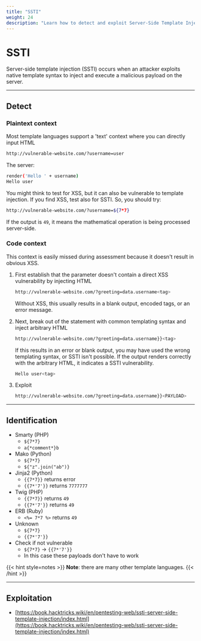 ```yaml
---
title: "SSTI"
weight: 24
description: "Learn how to detect and exploit Server-Side Template Injection (SSTI) vulnerabilities in various templating engines such as Jinja2, Twig, ERB, and Smarty. Includes payloads, testing techniques, and identification methods."
---
```


# SSTI

Server-side template injection (SSTI) occurs when an attacker exploits native template syntax to inject and execute a malicious payload on the server.

---

## Detect

### Plaintext context

Most template languages support a 'text' context where you can directly input HTML

```sh
http://vulnerable-website.com/?username=user
```

The server:

```sh
render('Hello ' + username)
Hello user
```

You might think to test for XSS, but it can also be vulnerable to template injection. If you find XSS, test also for SSTI. So, you should try:

```sh
http://vulnerable-website.com/?username=${7*7}
```

If the output is `49`, it means the mathematical operation is being processed server-side.

### Code context

This context is easily missed during assessment because it doesn't result in obvious XSS.

1. First establish that the parameter doesn't contain a direct XSS vulnerability by injecting HTML

    ```sh
    http://vulnerable-website.com/?greeting=data.username<tag>
    ```

    Without XSS, this usually results in a blank output, encoded tags, or an error message.&#x20;

2. Next, break out of the statement with common templating syntax and inject arbitrary HTML

    ```sh
    http://vulnerable-website.com/?greeting=data.username}}<tag>
    ```

    If this results in an error or blank output, you may have used the wrong templating syntax, or SSTI isn't possible. If the output renders correctly with the arbitrary HTML, it indicates a SSTI vulnerability.

    ```sh
    Hello user<tag>
    ```

3. Exploit

    ```sh
    http://vulnerable-website.com/?greeting=data.username}}<PAYLOAD>
    ```

---

## Identification

* Smarty (PHP)
  * `${7*7}`
  * &#x20;`a{*comment*}b`
* Mako (Python)
  * `${7*7}`
  * `${"z".join("ab")}`
* Jinja2 (Python)
  * `{{7*7}}` returns error
  * `{{7*'7'}}`  returns `7777777`
* Twig (PHP)
  * `{{7*7}}` returns `49`
  * `{{7*'7'}}` returns `49`
* ERB (Ruby)
  * `<%= 7*7 %>` returns `49`
* Unknown
  * `${7*7}`
  * `{{7*'7'}}`
* Check if not vulnerable
  * `${7*7}` -> `{{7*'7'}}`&#x20;
  * In this case these payloads don't have to work

{{< hint style=notes >}}
**Note**: there are many other template languages.
{{< /hint >}}

---

## Exploitation

* [https://book.hacktricks.wiki/en/pentesting-web/ssti-server-side-template-injection/index.html](https://book.hacktricks.wiki/en/pentesting-web/ssti-server-side-template-injection/index.html)
